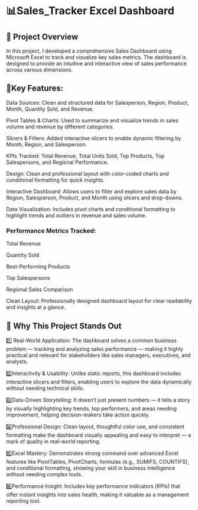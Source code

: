 # 📊Sales_Tracker Excel Dashboard

## 🚀 Project Overview
In this project, I developed a comprehensive Sales Dashboard using Microsoft Excel to track and visualize key sales metrics. The dashboard is designed to provide an intuitive and interactive view of sales performance across various dimensions.


## 📌Key Features:

Data Sources: Clean and structured data for Salesperson, Region, Product, Month, Quantity Sold, and Revenue.

Pivot Tables & Charts: Used to summarize and visualize trends in sales volume and revenue by different categories.

Slicers & Filters: Added interactive slicers to enable dynamic filtering by Month, Region, and Salesperson.

KPIs Tracked: Total Revenue, Total Units Sold, Top Products, Top Salespersons, and Regional Performance.

Design: Clean and professional layout with color-coded charts and conditional formatting for quick insights.


Interactive Dashboard: Allows users to filter and explore sales data by Region, Salesperson, Product, and Month using slicers and drop-downs.

Data Visualization: Includes pivot charts and conditional formatting to highlight trends and outliers in revenue and sales volume.

### Performance Metrics Tracked:

Total Revenue

Quantity Sold

Best-Performing Products

Top Salespersons

Regional Sales Comparison

Clean Layout: Professionally designed dashboard layout for clear readability and insights at a glance.


## 🌟 Why This Project Stands Out
1️⃣ Real-World Application:
The dashboard solves a common business problem — tracking and analyzing sales performance — making it highly practical and relevant for stakeholders like sales managers, executives, and analysts.

2️⃣Interactivity & Usability:
Unlike static reports, this dashboard includes interactive slicers and filters, enabling users to explore the data dynamically without needing technical skills.

3️⃣Data-Driven Storytelling:
It doesn’t just present numbers — it tells a story by visually highlighting key trends, top performers, and areas needing improvement, helping decision-makers take action quickly.

4️⃣Professional Design:
Clean layout, thoughtful color use, and consistent formatting make the dashboard visually appealing and easy to interpret — a mark of quality in real-world reporting.

5️⃣Excel Mastery:
Demonstrates strong command over advanced Excel features like PivotTables, PivotCharts, formulas (e.g., SUMIFS, COUNTIFS), and conditional formatting, showing your skill in business intelligence without needing complex tools.

6️⃣Performance Insight:
Includes key performance indicators (KPIs) that offer instant insights into sales health, making it valuable as a management reporting tool.
